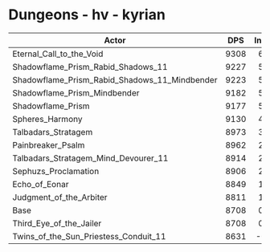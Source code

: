 # Dungeons - hv - kyrian
| Actor | DPS | Increase |
|---|:---:|:---:|
|Eternal_Call_to_the_Void|9308|6.89%|
|Shadowflame_Prism_Rabid_Shadows_11|9227|5.96%|
|Shadowflame_Prism_Rabid_Shadows_11_Mindbender|9223|5.91%|
|Shadowflame_Prism_Mindbender|9182|5.44%|
|Shadowflame_Prism|9177|5.39%|
|Spheres_Harmony|9130|4.85%|
|Talbadars_Stratagem|8973|3.04%|
|Painbreaker_Psalm|8962|2.92%|
|Talbadars_Stratagem_Mind_Devourer_11|8914|2.37%|
|Sephuzs_Proclamation|8906|2.27%|
|Echo_of_Eonar|8849|1.62%|
|Judgment_of_the_Arbiter|8811|1.18%|
|Base|8708|0.00%|
|Third_Eye_of_the_Jailer|8708|0.00%|
|Twins_of_the_Sun_Priestess_Conduit_11|8631|-0.88%|
